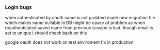 ### Login bugs
when authenticated by oauth name is not grabbed made new migration file which makes name nullable in DB might be cause of problem as when reauthenticated  saved name from previous session is lost.
though email is set to unique i should check back on this

google oauth does not work on test enviroment fix in production


